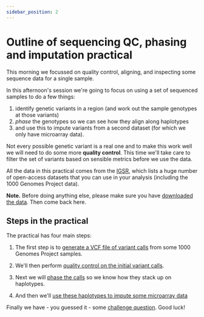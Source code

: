 ```yaml
---
sidebar_position: 2
---
```


# Outline of sequencing QC, phasing and imputation practical

This morning we focussed on quality control, aligning, and inspecting some sequence data for a single sample.

In this afternoon's session we're going to focus on using a set of sequenced samples to do a few things:

1. identify genetic variants in a region (and work out the sample genotypes at those variants)
2. *phase* the genotypes so we can see how they align along haplotypes
3. and use this to impute variants from a second dataset (for which we only have microarray data).

Not every possible genetic variant is a real one and to make this work well we will need to do some
more **quality control**. This time we'll take care to filter the set of variants based on sensible
metrics before we use the data.

All the data in this practical comes from the [IGSR](https://www.internationalgenome.org), which
lists a huge number of open-access datasets that you can use in your analysis (including the 1000
Genomes Project data).

**Note.** Before doing anything else, please make sure you have [downloaded the data](Prerequisites.md).
Then come back here.

## Steps in the practical

The practical has four main steps:

1. The first step is to [generate a VCF file of variant calls](Variant_calling.md) from some 1000 Genomes Project samples.

2. We'll then perform [quality control on the initial variant calls](Variant_quality_control.md).

3. Next we will [phase the calls](phasing.md) so we know how they stack up on haplotypes.

4. And then we'll [use these haplotypes to impute some microarray data](imputation.md)

Finally we have - you guessed it - some [challenge question](Challenge_questions.md).  Good luck!

